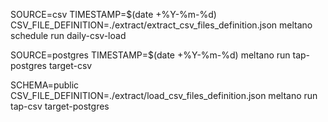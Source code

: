 SOURCE=csv TIMESTAMP=$(date +%Y-%m-%d) CSV_FILE_DEFINITION=./extract/extract_csv_files_definition.json meltano schedule run daily-csv-load

SOURCE=postgres TIMESTAMP=$(date +%Y-%m-%d) meltano run tap-postgres target-csv

SCHEMA=public CSV_FILE_DEFINITION=./extract/load_csv_files_definition.json meltano run tap-csv target-postgres
